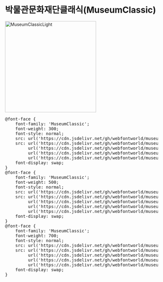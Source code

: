 # 박물관문화재단클래식(MuseumClassic)

<a href="https://wess.tistory.com" target="_blank">
    <img src="https://webfontworld.github.io/museum/MuseumClassic.jpg" alt="MuseumClassicLight" style="width:300px">
</a>
<pre>
@font-face {
    font-family: 'MuseumClassic';
    font-weight: 300;
    font-style: normal;
    src: url('https://cdn.jsdelivr.net/gh/webfontworld/museum/MuseumClassicLight.eot');
    src: url('https://cdn.jsdelivr.net/gh/webfontworld/museum/MuseumClassicLight?#iefix') format('embedded-opentype'),
         url('https://cdn.jsdelivr.net/gh/webfontworld/museum/MuseumClassicLight.woff2') format('woff2'),
         url('https://cdn.jsdelivr.net/gh/webfontworld/museum/MuseumClassicLight.woff') format('woff'),
         url('https://cdn.jsdelivr.net/gh/webfontworld/museum/MuseumClassicLight.ttf') format("truetype");
    font-display: swap;
} 
@font-face {
    font-family: 'MuseumClassic';
    font-weight: 500;
    font-style: normal;
    src: url('https://cdn.jsdelivr.net/gh/webfontworld/museum/MuseumClassicMedium.eot');
    src: url('https://cdn.jsdelivr.net/gh/webfontworld/museum/MuseumClassicMedium?#iefix') format('embedded-opentype'),
         url('https://cdn.jsdelivr.net/gh/webfontworld/museum/MuseumClassicMedium.woff2') format('woff2'),
         url('https://cdn.jsdelivr.net/gh/webfontworld/museum/MuseumClassicMedium.woff') format('woff'),
         url('https://cdn.jsdelivr.net/gh/webfontworld/museum/MuseumClassicMedium.ttf') format("truetype");
    font-display: swap;
} 
@font-face {
    font-family: 'MuseumClassic';
    font-weight: 700;
    font-style: normal;
    src: url('https://cdn.jsdelivr.net/gh/webfontworld/museum/MuseumClassicBold.eot');
    src: url('https://cdn.jsdelivr.net/gh/webfontworld/museum/MuseumClassicBold?#iefix') format('embedded-opentype'),
         url('https://cdn.jsdelivr.net/gh/webfontworld/museum/MuseumClassicBold.woff2') format('woff2'),
         url('https://cdn.jsdelivr.net/gh/webfontworld/museum/MuseumClassicBold.woff') format('woff'),
         url('https://cdn.jsdelivr.net/gh/webfontworld/museum/MuseumClassicBold.ttf') format("truetype");
    font-display: swap;
} 
</pre>
